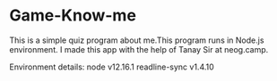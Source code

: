 # Game-Know-me
This is a simple quiz program about me.This program runs in Node.js
environment. I made this app with the help of Tanay Sir at neog.camp.

Environment details:
node v12.16.1
readline-sync v1.4.10
